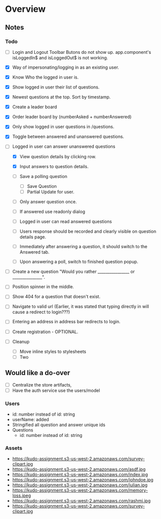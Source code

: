 # Overview

## Notes

### Todo

- [ ] Login and Logout Toolbar Butons do not show up. app.component's isLoggedIn$ and isLoggedOut$ is not working. 

- [x] Way of impersonating/logging in as an existing user.
- [x] Know Who the logged in user is.
- [x] Show logged in user their list of questions.
- [x] Newest questions at the top. Sort by timestamp.
- [x] Create a leader board 
- [x] Order leader board by (numberAsked + numberAnswered)
- [x] Only show logged in user questions in /questions.
- [x] Toggle between answered and unanswered questions.

- [ ] Logged in user can answer unanswered questions
  - [x] View question details by clicking row.
  - [x] Input answers to question details.
  - [ ] Save a polling question
    - [ ] Save Question
    - [ ] Partial Update for user.
  - [ ] Only answer question once.
  - [ ] If answered use readonly dialog
  - [ ] Logged in user can read answered questions
  - [ ] Users response should be recorded and clearly visible on question details page.
  - [ ] Immediately after answering a question, it should switch to the Answered tab.
  - [ ] Upon answering a poll, switch to finished question popup.


- [ ] Create a new question "Would you rather ________________ or _______________".

- [ ] Position spinner in the middle.
- [ ] Show 404 for a question that doesn't exist.
- [ ] Navigate to valid url (Earlier, it was stated that typing directly in will cause a redirect to login???)
- [ ] Entering an address in address bar redirects to login.
- [ ] Create registration - OPTIONAL.
- [ ] Cleanup 
  - [ ] Move inline styles to stylesheets
  - [ ] Two

## Would like a do-over
 - [ ] Centralize the store artifacts, 
 - [ ] Have the auth service use the users/model
### Users

- id: number instead of id: string
- userName: added
- Stringified all question and answer unique ids
- Questions
  - id: number instead of id: string

### Assets

* <https://kudo-assignment.s3-us-west-2.amazonaws.com/survey-clipart.jpg>
* <https://kudo-assignment.s3-us-west-2.amazonaws.com/asdf.jpg>
* <https://kudo-assignment.s3-us-west-2.amazonaws.com/index.jpg>
* <https://kudo-assignment.s3-us-west-2.amazonaws.com/johndoe.jpg>
* <https://kudo-assignment.s3-us-west-2.amazonaws.com/julian.jpg>
* <https://kudo-assignment.s3-us-west-2.amazonaws.com/memory-loss.jpeg>
* <https://kudo-assignment.s3-us-west-2.amazonaws.com/rashmi.jpg>
* <https://kudo-assignment.s3-us-west-2.amazonaws.com/survey-clipart.jpg>
